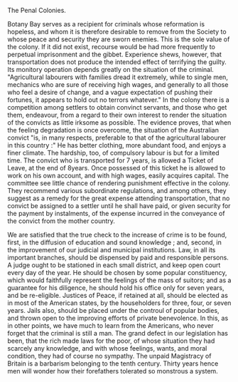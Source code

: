   The Penal Colonies.  Botany Bay serves as a recipient for criminals whose reformation is hopeless, and whom it is therefore desirable to remove from the Society to whose peace and security they are sworn enemies. This is the sole value of the colony. If it did not exist, recourse would be had more frequently to perpetual imprisonment and the gibbet. Experience shews, however, that transportation does not produce the intended effect of terrifying the guilty. Its monitory operation depends greatly on the situation of the criminal. "Agricultural labourers with families dread it extremely, while to single men, mechanics who are sure of receiving high wages, and generally to all those who feel a desire of change, and a vague expectation of pushing their fortunes, it appears to hold out no terrors whatever." In the colony there is a competition among settlers to obtain convinct servants, and those who get them, endeavour, from a regard to their own interest to render the situation of the convicts as little irksome as possible. The evidence proves, that when the feeling degradation is once overcome, the situation of the Australian convict "is, in many respects, preferable to that of the agricultural labourer in this country :" He has better clothing, more abundant food, and enjoys a finer climate. The hardship, too, of compulsory labour is but for a limited time. The convict who is transported for 7 years, is allowed a Ticket of Leave, at the end of 8years. Once possessed of this ticket he is allowed to work on his own account, and with high wages, easily acquires capital. The committee see little chance of rendering punishment effective in the colony. They recommend various subordinate regulations, and among others, they suggest as a remedy for the great expense attending transportation, that no convict be assigned to a settler until he shall have paid, or given security for the payment by instalments, of the expense incurred in the conveyance of the convict from the mother country.  We are satisfied that the true check to the increase of crime is to be found, first, in the diffusion of education and sound knowledge ; and, second, in the improvement of our judicial and municipal institutions. Law, in all its important branches, should be dispensed by paid and responsible persons. A judge ought to be stationed in each small district, and keep open court every day of the year. He should be chosen by some popular constituency, which would faithfully represent the feelings of the mass of suitors; and as a guarantee for his diligence, he should hold his office only for seven years, and be re-eligible. Justices of Peace, if retained at all, should be elected as in most of the American states, by the householders for three, four, or seven years. Jails also, should be placed under the controul of popular bodies, and thrown open to the improving efforts of private benevolence. In this, as in other points, we have much to learn from the Americans, who never forget that the criminal is still a man. The grand defect in our legislation has been, that the rich made laws for the poor, of whose situation they had scarcely any knowledge, and with whose feelings, wants, and moral condition, they had of course no sympathy. The unpaid Magistracy of Britain is a barbarism belonging to the tenth century. Thirty years hence men will wonder how their forefathers tolerated so monstrous a system.  
